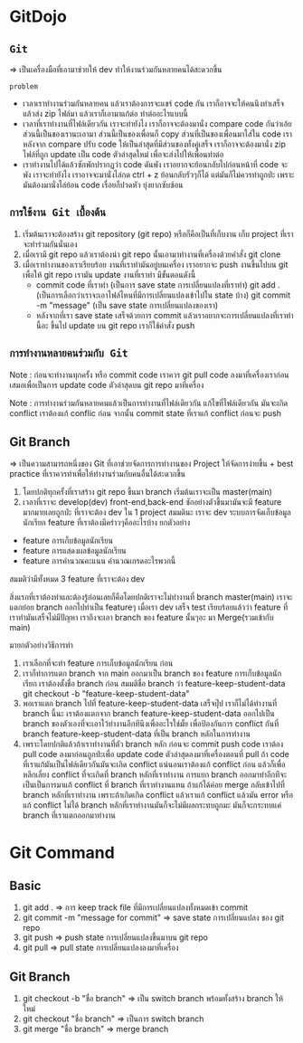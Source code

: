 # GitDojo

## `Git`

=> เป็นเครื่องมือที่เอามาช่วยให้ dev ทำให้งานร่วมกันหลายคนได้สะดวกขึ้น

`problem`

- เวลาเราทำงานร่วมกันหลายคน แล้วเราต้องการจะแชร์ code กัน เราก็อาจจะให้คนนึงทำเสร็จแล้วส่ง zip ไฟล์มา แล้วเราก็เอามาแก้ต่อ ทำต่ออะไรแบบนี้
- เวลาที่เราทำงานที่ไฟล์เดียวกัน เราจะทำยังไง เราก็อาจจะต้องมานั่ง compare code กันว่าเอ้ยส่วนนี้เป็นของเรานะเอามา ส่วนนี้เป็นของเพื่อนก็ copy ส่วนที่เป็นของเพื่อนมาใส่ใน code เรา หลังจาก compare ปรับ code ให้เป็นล่าสุดที่มีส่วนของทั้งคู่เสร็จ เราก็อาจจะต้องมานั่ง zip ไฟล์ที่ถูก update เป็น code ตัวล่าสุดใหม่ เพื่อจะส่งไปให้เพื่อนทำต่อ
- เราทำงานไปได้แล้วซักพักปรากฏว่า code ดันพัง เราอยากจะย้อนกลับไปก่อนหน้าที่ code จะพัง เราจะทำยังไง เราอาจจะมานั่งไล่กด ctrl + z ย้อนกลับรัวๆก็ได้ แต่มันก็ไม่ควรทำถูกป่ะ เพราะมันต้องมานั่งไล่ย้อน code เรื่อยก็ปวดหัว ยุ่งยากซับซ้อน

## `การใช้งาน Git เบื้องต้น`

1. เริ่มต้นเราจะต้องสร้าง git repository (git repo) หรือก็คือเป็นที่เก็บงาน เก็บ project ที่เราจะทำร่วมกันนั่นเอง
2. เมื่อเรามี git repo แล้วเราต้องนำ git repo นั้นเอามาทำงานที่เครื่องด้วยคำสั่ง git clone
3. เมื่อเราทำงานของเราเรียบร้อย งานที่เราทำมันอยู่บนเครื่อง เราอยากจะ push งานขึ้นไปบน git เพื่อให้ git repo เรามัน update งานที่เราทำ มีขั้นตอนดังนี้
   - commit code ที่เราทำ (เป็นการ save state การเปลี่ยนแปลงที่เราทำ) git add . (เป็นการเลือกว่าเราจะเอาไฟล์ไหนที่มีการเปลี่ยนแปลงเข้าไปใน state บ้าง) git commit -m "message" (เป็น save state การเปลี่ยนแปลงของเรา)
   - หลังจากที่เรา save state เสร็จด้วยการ commit แล้วเราอยากจะการเปลี่ยนแปลงที่เราทำนี้อะ ขึ้นไป update บน git repo เราก็ใช้คำสั่ง push

## `การทำงานหลายคนร่วมกับ Git`

Note : ก่อนจะทำงานทุกครั้ง หรือ commit code เราควร git pull code ลงมาที่เครื่องเราก่อนเสมอเพื่อเป็นการ update code ตัวล่าสุดบน git repo มาที่เครื่อง

Note : การทำงานร่วมกันหลายคนแล้วเป็นการทำงานที่ไฟล์เดียวกัน แก้ไขที่ไฟล์เดียวกัน มันจะเกิด conflict เราต้องแก้ conflic ก่อน จากนั้น commit state ที่เราแก้ conflict ก่อนจะ push

## Git Branch

=> เป็นความสามารถหนึ่งของ Git ที่เอาช่วยจัดการการทำงานของ Project ให้จัดการง่ายขึ้น + best practice ที่เราควรทำเพื่อให้ทำงานร่วมกับคนอื่นได้สะดวกขึ้น

1. โดยปกติทุกครั้งที่เราสร้าง git repo ขึ้นมา branch เริ่มต้นเราจะเป็น master(main)
2. เวลาที่เราจะ develop(dev) front-end,back-end ซักอย่างตัวขึ้นมามันจะมี feature มากมายเลยถูกป่ะ ที่เราจะต้อง dev ใน 1 project สมมตินะ เราจะ dev ระบบการจัดเก็บข้อมูลนักเรียก feature ที่เราต้องมีคร่าวๆคืออะไรบ้าง ยกตัวอย่าง

- feature การเก็บข้อมูลนักเรียน
- feature การแสดงผลข้อมูลนักเรียน
- feature การคำนวณคะแนน คำนวณเกรดอะไรพวกนี้

สมมติว่ามีทั้งหมด 3 feature ที่เราจะต้อง dev

สิ่งแรกที่เราต้องทำและต้องรู้ก่อนเลยก็คือโดยปกติเราจะไม่ทำงานที่ branch master(main) เราจะแตกย่อย branch ออกไปทำเป็น featureๆ เมื่อเรา dev เสร็จ test เรียบร้อยแล้วว่า feature ที่เราทำมันเสร็จไม่มีปัญหา เราถึงจะเอา branch ของ feature นั้นๆอะ มา Merge(รวมเข้ากับ main)

มายกตัวอย่างวิธีการทำ

1. เราเลือกที่จะทำ feature การเก็บข้อมูลนักเรียน ก่อน
2. เราก็ทำการแตก branch จาก main ออกมาเป็น branch ของ feature การเก็บข้อมูลนักเรียก เราต้องตั้งชื่อ branch ก่อน สมมติชื่อ branch ว่า feature-keep-student-data
   git checkout -b "feature-keep-student-data"
3. พอเราแตก branch ไปที่ feature-keep-student-data เสร็จปุ๊ป เราก็ไม่ได้ทำงานที่ branch นี้นะ เราต้องแตกจาก branch feature-keep-student-data ออกไปเป็น branch ของตัวเองที่จะเอาไว้ทำงานอีกทีนึงเพื่ออะไรใช่มั้ย เพื่อป้องกันการ conflict กันที่ branch feature-keep-student-data ที่เป็น branch หลักในการทำงาน
4. เพราะโดยปกติแล้วถ้าเราทำงานที่ตัว branch หลัก ก่อนจะ commit push code เราต้อง pull code ลงมาก่อนถูกป่ะเพื่อ update code ตัวล่าสุดลงมาที่เครื่องตอนที่ pull ถ้า code ที่เราแก้มันเป็นไฟล์เดียวกันมันจะเกิด conflict แน่นอนเราต้องแก้ conflict ก่อน แล้วก็เพื่อหลีกเลี่ยง conflict ที่จะเกิดที่ branch หลักที่เราทำงาน การแยก branch ออกมาทำอีกทีจะเป็นเป็นการมาแก้ conflict ที่ branch ที่เราทำงานแทน ถ้าแก้ได้ค่อย merge กลับเข้าไปที่ branch หลักที่เราทำงาน เพราะถ้าเกิดเกิด conflict แล้วเราแก้ conflict แล้วมัน error หรือแก้ conflict ไม่ได้ branch หลักที่เราทำงานมันก็จะไม่มีผลกระทบถูกมะ มันก็จะกระทบแค่ branch ที่เราแตกออกมาทำงาน

# Git Command

## Basic

1. git add . => การ keep track file ที่มีการเปลี่ยนแปลงทั้งหมดเข้า commit
2. git commit -m "message for commit" => save state การเปลี่ยนแปลง ของ git repo
3. git push => push state การเปลี่ยนแปลงขึ้นมาบน git repo
4. git pull => pull state การเปลี่ยนแปลงลงมาที่เครื่อง

## Git Branch

1. git checkout -b "ชื่อ branch" => เป็น switch branch พร้อมทั้งสร้าง branch ให้ใหม่
2. git checkout "ชื่อ branch" => เป็นการ switch branch
3. git merge "ชื่อ branch" => merge branch
